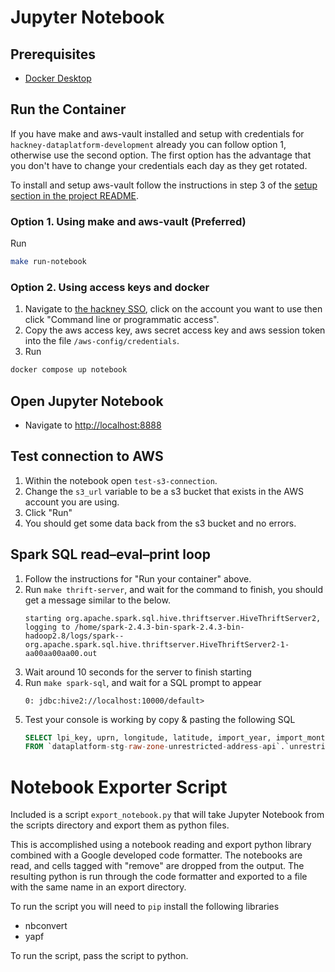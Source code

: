 # Jupyter Notebook

## Prerequisites
- [Docker Desktop](https://docs.docker.com/desktop/#download-and-install)

## Run the Container

If you have make and aws-vault installed and setup with credentials for `hackney-dataplatform-development` already you can follow option 1, otherwise use the second option. The first option has the advantage that you don't have to change your credentials each day as they get rotated.

To install and setup aws-vault follow the instructions in step 3 of the [setup section in the project README](https://github.com/LBHackney-IT/Data-Platform/blob/main/README.md#set-up).

### Option 1. Using make and aws-vault (Preferred)
Run
```sh
make run-notebook
```

### Option 2. Using access keys and docker
1. Navigate to [the hackney SSO](https://hackney.awsapps.com/start#/), click on the account you want to use then click "Command line or programmatic access".
2. Copy the aws access key, aws secret access key and aws session token into the file `/aws-config/credentials`.
3. Run 
```sh
docker compose up notebook
```

## Open Jupyter Notebook
- Navigate to [http://localhost:8888](http://localhost:8888)

## Test connection to AWS

1. Within the notebook open `test-s3-connection`.
1. Change the `s3_url` variable to be a s3 bucket that exists in the AWS account you are using.
1. Click "Run"
1. You should get some data back from the s3 bucket and no errors.

## Spark SQL read–eval–print loop

1. Follow the instructions for "Run your container" above.
1. Run `make thrift-server`, and wait for the command to finish, you should get a message similar to the below.
   ```
   starting org.apache.spark.sql.hive.thriftserver.HiveThriftServer2, logging to /home/spark-2.4.3-bin-spark-2.4.3-bin-hadoop2.8/logs/spark--org.apache.spark.sql.hive.thriftserver.HiveThriftServer2-1-aa00aa00aa00.out
   ```
1. Wait around 10 seconds for the server to finish starting
1. Run `make spark-sql`, and wait for a SQL prompt to appear
   ```
   0: jdbc:hive2://localhost:10000/default>
   ```
1. Test your console is working by copy & pasting the following SQL
   ```sql
   SELECT lpi_key, uprn, longitude, latitude, import_year, import_month, import_day, import_date
   FROM `dataplatform-stg-raw-zone-unrestricted-address-api`.`unrestricted_address_api_dbo_hackney_address` LIMIT 10;
   ```

# Notebook Exporter Script
Included is a script `export_notebook.py` that will take Jupyter Notebook from the scripts directory and export them as
python files.

This is accomplished using a notebook reading and export python library combined with a Google developed code formatter.
The notebooks are read, and cells tagged with "remove" are dropped from the output. The resulting python is run through
the code formatter and exported to a file with the same name in an export directory.

To run the script you will need to `pip` install the following libraries
* nbconvert
* yapf

To run the script, pass the script to python.
